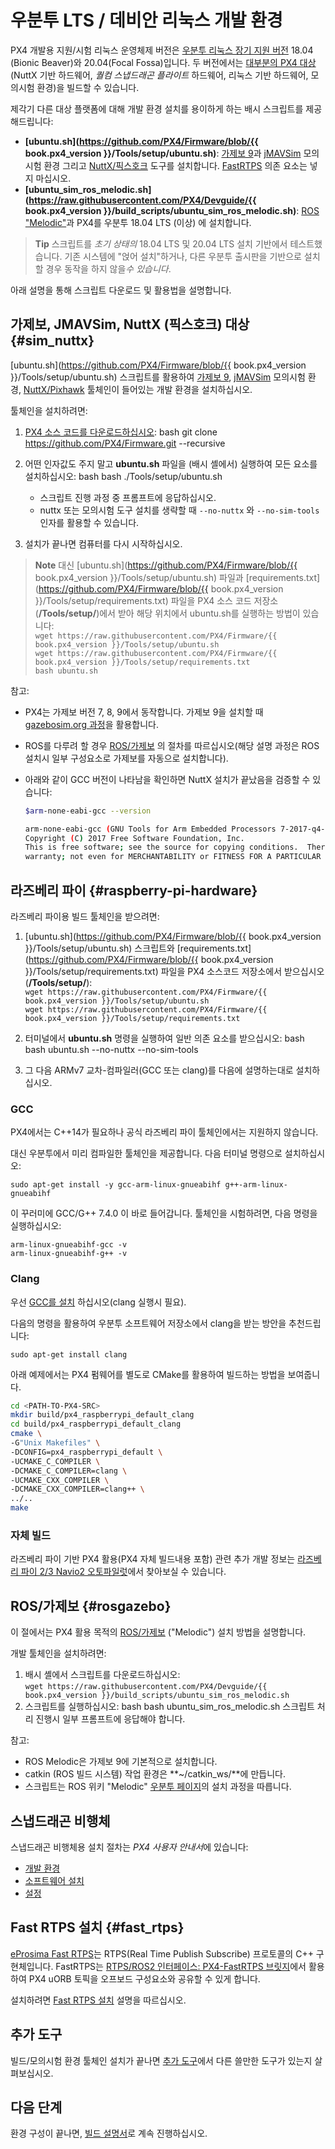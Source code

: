 # 우분투 LTS / 데비안 리눅스 개발 환경

PX4 개발용 지원/시험 리눅스 운영체제 버전은 [우분투 리눅스 장기 지원 버전](https://wiki.ubuntu.com/LTS) 18.04 (Bionic Beaver)와 20.04(Focal Fossa)입니다. 두 버전에서는 [대부분의 PX4 대상](../setup/dev_env.md#supported-targets)(NuttX 기반 하드웨어, *퀄컴 스냅드래곤 플라이트* 하드웨어, 리눅스 기반 하드웨어, 모의시험 환경)을 빌드할 수 있습니다.

제각기 다른 대상 플랫폼에 대해 개발 환경 설치를 용이하게 하는 배시 스크립트를 제공해드립니다:

* **[ubuntu.sh](https://github.com/PX4/Firmware/blob/{{ book.px4_version }}/Tools/setup/ubuntu.sh)**: [가제보 9](../simulation/gazebo.md)과 [jMAVSim](../simulation/jmavsim.md) 모의시험 환경 그리고 [NuttX/픽스호크](../setup/building_px4.md#nuttx) 도구를 설치합니다. [FastRTPS](#fast_rtps) 의존 요소는 넣지 마십시오.
* **[ubuntu_sim_ros_melodic.sh](https://raw.githubusercontent.com/PX4/Devguide/{{ book.px4_version }}/build_scripts/ubuntu_sim_ros_melodic.sh)**: [ROS "Melodic"](#rosgazebo)과 PX4를 우분투 18.04 LTS (이상) 에 설치합니다.

> **Tip** 스크립트를 *초기 상태의* 18.04 LTS 및 20.04 LTS 설치 기반에서 테스트했습니다. 기존 시스템에 "얹어 설치"하거나, 다른 우분투 출시판을 기반으로 설치할 경우 동작을 하지 않을*수 있습니다*.

아래 설명을 통해 스크립트 다운로드 및 활용법을 설명합니다.

## 가제보, JMAVSim, NuttX (픽스호크) 대상 {#sim_nuttx}

[ubuntu.sh](https://github.com/PX4/Firmware/blob/{{ book.px4_version }}/Tools/setup/ubuntu.sh) 스크립트를 활용하여 [가제보 9](../simulation/gazebo.md), [jMAVSim](../simulation/jmavsim.md) 모의시험 환경, [NuttX/Pixhawk](../setup/building_px4.md#nuttx) 툴체인이 들어있는 개발 환경을 설치하십시오.

툴체인을 설치하려면:

1. [PX4 소스 코드를 다운로드하십시오](../setup/building_px4.md): 
        bash
        git clone https://github.com/PX4/Firmware.git --recursive

2. 어떤 인자값도 주지 말고 **ubuntu.sh** 파일을 (배시 셸에서) 실행하여 모든 요소를 설치하십시오: 
        bash
        bash ./Tools/setup/ubuntu.sh
    
      
    * 스크립트 진행 과정 중 프롬프트에 응답하십시오.
    * nuttx 또는 모의시험 도구 설치를 생략할 때 `--no-nuttx` 와 `--no-sim-tools` 인자를 활용할 수 있습니다.
3. 설치가 끝나면 컴퓨터를 다시 시작하십시오.

> **Note** 대신 [ubuntu.sh](https://github.com/PX4/Firmware/blob/{{ book.px4_version }}/Tools/setup/ubuntu.sh) 파일과 [requirements.txt](https://github.com/PX4/Firmware/blob/{{ book.px4_version }}/Tools/setup/requirements.txt) 파일을 PX4 소스 코드 저장소(**/Tools/setup/**)에서 받아 해당 위치에서 ubuntu.sh를 실행하는 방법이 있습니다:   
> `wget https://raw.githubusercontent.com/PX4/Firmware/{{ book.px4_version }}/Tools/setup/ubuntu.sh`   
> `wget https://raw.githubusercontent.com/PX4/Firmware/{{ book.px4_version }}/Tools/setup/requirements.txt`   
> `bash ubuntu.sh`

참고:

* PX4는 가제보 버전 7, 8, 9에서 동작합니다. 가제보 9을 설치할 때 [gazebosim.org 과정](http://gazebosim.org/tutorials?tut=install_ubuntu&cat=install)을 활용합니다.
* ROS를 다루려 할 경우 [ROS/가제보](#rosgazebo) 의 절차를 따르십시오(해당 설명 과정은 ROS 설치시 일부 구성요소로 가제보를 자동으로 설치합니다).
* 아래와 같이 GCC 버전이 나타남을 확인하면 NuttX 설치가 끝났음을 검증할 수 있습니다:
    
    ```bash
    $arm-none-eabi-gcc --version
    
    arm-none-eabi-gcc (GNU Tools for Arm Embedded Processors 7-2017-q4-major) 7.2.1 20170904 (release) [ARM/embedded-7-branch revision 255204]
    Copyright (C) 2017 Free Software Foundation, Inc.
    This is free software; see the source for copying conditions.  There is NO
    warranty; not even for MERCHANTABILITY or FITNESS FOR A PARTICULAR PURPOSE.
    ```

<!-- Do we need to add to our scripts or can we assume correct version installs over?
Remove any old versions of the arm-none-eabi toolchain.</p>

<pre><code class="sh">sudo apt-get remove gcc-arm-none-eabi gdb-arm-none-eabi binutils-arm-none-eabi gcc-arm-embedded
sudo add-apt-repository --remove ppa:team-gcc-arm-embedded/ppa
</code></pre>

<p>-->

## 라즈베리 파이 {#raspberry-pi-hardware}

<!-- NOTE: RaPi docker toolchain (for comparison) here: https://github.com/PX4/containers/blob/master/docker/Dockerfile_armhf -->

라즈베리 파이용 빌드 툴체인을 받으려면:

1. [ubuntu.sh](https://github.com/PX4/Firmware/blob/{{ book.px4_version }}/Tools/setup/ubuntu.sh) 스크립트와 [requirements.txt](https://github.com/PX4/Firmware/blob/{{ book.px4_version }}/Tools/setup/requirements.txt) 파일을 PX4 소스코드 저장소에서 받으십시오(**/Tools/setup/**):   
    `wget https://raw.githubusercontent.com/PX4/Firmware/{{ book.px4_version }}/Tools/setup/ubuntu.sh`   
    `wget https://raw.githubusercontent.com/PX4/Firmware/{{ book.px4_version }}/Tools/setup/requirements.txt`
2. 터미널에서 **ubuntu.sh** 명령을 실행하여 일반 의존 요소를 받으십시오: 
        bash
        bash ubuntu.sh --no-nuttx --no-sim-tools

3. 그 다음 ARMv7 교차-컴파일러(GCC 또는 clang)를 다음에 설명하는대로 설치하십시오.

### GCC

PX4에서는 C++14가 필요하나 공식 라즈베리 파이 툴체인에서는 지원하지 않습니다.

대신 우분투에서 미리 컴파일한 툴체인을 제공합니다. 다음 터미널 명령으로 설치하십시오:

    sudo apt-get install -y gcc-arm-linux-gnueabihf g++-arm-linux-gnueabihf
    

이 꾸러미에 GCC/G++ 7.4.0 이 바로 들어갑니다. 툴체인을 시험하려면, 다음 명령을 실행하십시오:

    arm-linux-gnueabihf-gcc -v
    arm-linux-gnueabihf-g++ -v
    

### Clang

우선 [GCC를 설치](#gcc) 하십시오(clang 실행시 필요).

다음의 명령을 활용하여 우분투 소프트웨어 저장소에서 clang을 받는 방안을 추천드립니다:

    sudo apt-get install clang
    

아래 예제에서는 PX4 펌웨어를 별도로 CMake를 활용하여 빌드하는 방법을 보여줍니다.

```sh
cd <PATH-TO-PX4-SRC>
mkdir build/px4_raspberrypi_default_clang
cd build/px4_raspberrypi_default_clang
cmake \
-G"Unix Makefiles" \
-DCONFIG=px4_raspberrypi_default \
-UCMAKE_C_COMPILER \
-DCMAKE_C_COMPILER=clang \
-UCMAKE_CXX_COMPILER \
-DCMAKE_CXX_COMPILER=clang++ \
../..
make
```

### 자체 빌드

라즈베리 파이 기반 PX4 활용(PX4 자체 빌드내용 포함) 관련 추가 개발 정보는 [라즈베리 파이 2/3 Navio2 오토파일럿](https://docs.px4.io/master/en/flight_controller/raspberry_pi_navio2.html)에서 찾아보실 수 있습니다.

## ROS/가제보 {#rosgazebo}

이 절에서는 PX4 활용 목적의 [ROS/가제보](../ros/README.md) ("Melodic") 설치 방법을 설명합니다.

개발 툴체인을 설치하려면:

1. 배시 셸에서 스크립트를 다운로드하십시오:   
    `wget https://raw.githubusercontent.com/PX4/Devguide/{{ book.px4_version }}/build_scripts/ubuntu_sim_ros_melodic.sh`
2. 스크립트를 실행하십시오: 
        bash
        bash ubuntu_sim_ros_melodic.sh 스크립트 처리 진행시 일부 프롬프트에 응답해야 합니다.

참고:

* ROS Melodic은 가제보 9에 기본적으로 설치합니다.
* catkin (ROS 빌드 시스템) 작업 환경은 **~/catkin_ws/**에 만듭니다.
* 스크립트는 ROS 위키 "Melodic" [우분투 페이지](http://wiki.ros.org/melodic/Installation/Ubuntu)의 설치 과정을 따릅니다.

## 스냅드래곤 비행체

스냅드래곤 비행체용 설치 절차는 *PX4 사용자 안내서*에 있습니다: 

* [개발 환경](https://docs.px4.io/master/en/flight_controller/snapdragon_flight_dev_environment_installation.html)
* [소프트웨어 설치](https://docs.px4.io/master/en/flight_controller/snapdragon_flight_software_installation.html)
* [설정](https://docs.px4.io/master/en/flight_controller/snapdragon_flight_configuration.html)

## Fast RTPS 설치 {#fast_rtps}

[eProsima Fast RTPS](http://eprosima-fast-rtps.readthedocs.io/en/latest/)는 RTPS(Real Time Publish Subscribe) 프로토콜의 C++ 구현체입니다. FastRTPS는 [RTPS/ROS2 인터페이스: PX4-FastRTPS 브릿지](../middleware/micrortps.md)에서 활용하여 PX4 uORB 토픽을 오프보드 구성요소와 공유할 수 있게 합니다.

설치하려면 [Fast RTPS 설치](../setup/fast-rtps-installation.md) 설명을 따르십시오.

## 추가 도구

빌드/모의시험 환경 툴체인 설치가 끝나면 [추가 도구](../setup/generic_dev_tools.md)에서 다른 쓸만한 도구가 있는지 살펴보십시오.

## 다음 단계

환경 구성이 끝나면, [빌드 설명서](../setup/building_px4.md)로 계속 진행하십시오.